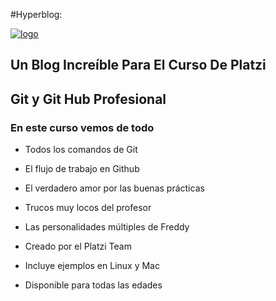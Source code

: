 #Hyperblog:

[![logo](https://miro.medium.com/max/3000/1*MTXZ1795B0Y4vHnQs3j_-w.png "logo")](https://miro.medium.com/max/3000/1*MTXZ1795B0Y4vHnQs3j_-w.png "logo")

## **Un Blog Increíble Para El Curso De Platzi**

##  Git y Git Hub Profesional

### En este curso vemos de todo
* Todos los comandos de Git
* El flujo de trabajo en Github
* El verdadero amor por las buenas prácticas
* Trucos muy locos del profesor
* Las personalidades múltiples de Freddy
* Creado por el Platzi Team

* Incluye ejemplos en Linux y Mac
* Disponible para todas las edades

